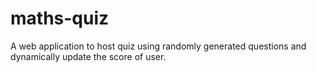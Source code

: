 # maths-quiz
A web application to host quiz using randomly generated questions and dynamically update the score of user. 
